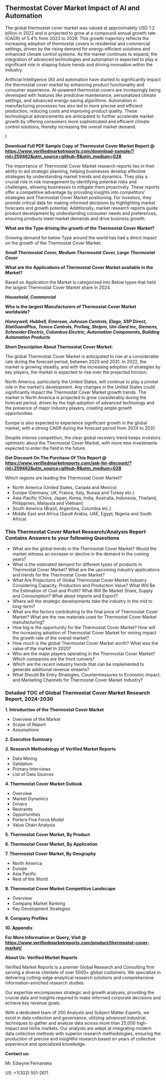 <h2>Thermostat Cover Market Impact of AI and Automation</h2><p>The global thermostat cover market was valued at approximately USD 1.2 billion in 2022 and is projected to grow at a compound annual growth rate (CAGR) of 5.4% from 2023 to 2028. This growth trajectory reflects the increasing adoption of thermostat covers in residential and commercial settings, driven by the rising demand for energy-efficient solutions and enhanced climate control systems. As the market continues to expand, the integration of advanced technologies and automation is expected to play a significant role in shaping future trends and driving innovation within the industry.</p><p>Artificial Intelligence (AI) and automation have started to significantly impact the thermostat cover market by enhancing product functionality and consumer experience. AI-powered thermostat covers are increasingly being developed with features like predictive maintenance, personalized climate settings, and advanced energy-saving algorithms. Automation in manufacturing processes has also led to more precise and efficient production, reducing costs and improving product quality. These technological advancements are anticipated to further accelerate market growth by offering consumers more sophisticated and efficient climate control solutions, thereby increasing the overall market demand.</p>t</p><p id="" class=""><strong>Download Full PDF Sample Copy of Thermostat Cover Market Report @ <a href="https://www.verifiedmarketreports.com/download-sample/?rid=259462&utm_source=github-R&utm_medium=028" target="_blank">https://www.verifiedmarketreports.com/download-sample/?rid=259462&utm_source=github-R&utm_medium=028</a></strong></p><p>The importance of&nbsp;Thermostat Cover Market research reports lies in their ability to aid strategic planning, helping businesses develop effective strategies by understanding market trends and dynamics. They play a crucial role in risk management by identifying potential risks and challenges, allowing businesses to mitigate them proactively. These reports offer a competitive advantage by providing insights into competitors' strategies and Thermostat Cover Market positioning. For investors, they provide critical data for making informed decisions by highlighting market forecasts and growth potential. Additionally, market research reports guide product development by understanding consumer needs and preferences, ensuring products meet market demands and drive business growth.</p><p><strong>What are the&nbsp;Type driving the growth of the Thermostat Cover Market?</strong></p><p id="" class="">Growing demand for below Type around the world has had a direct impact on the growth of the Thermostat Cover Market:</p><em><strong>Small Thermostat Cover, Medium Thermostat Cover, Large Thermostat Cover</strong></em></p><strong>What are the&nbsp;Applications&nbsp;of Thermostat Cover Market available in the Market?</strong></p><p id="" class="">Based on Application the Market is categorized into Below types that held the largest Thermostat Cover Market share In 2024.</p><em><strong>Household, Commercial</strong></em></p><strong>Who is the largest Manufacturers of Thermostat Cover Market worldwide?</strong></p><p><em><strong>Honeywell, Hubbell, Emerson, Johnson Controls, Elago, SSP Direct, StatGuardPlus, Temco Controls, Pro1iaq, Stelpro, Uni-Gard Inc, Siemens, Schneider Electric, Columbus Electric, Automation Components, Building Automation Products</strong></em></p><p id="" class=""><strong>Short Description About Thermostat Cover Market:</strong></p><p>The global Thermostat Cover Market is anticipated to rise at a considerable rate during the forecast period, between 2023 and 2031. In 2022, the market is growing steadily, and with the increasing adoption of strategies by key players, the market is expected to rise over the projected horizon.</p><p>North America, particularly the United States, will continue to play a pivotal role in the market's development. Any changes in the United States could significantly impact the Thermostat Cover Market growth trends. The market in North America is projected to grow considerably during the forecast period, driven by the high adoption of advanced technology and the presence of major industry players, creating ample growth opportunities.</p><p>Europe is also expected to experience significant growth in the global market, with a strong CAGR during the forecast period from 2024 to 2031.</p><p>Despite intense competition, the clear global recovery trend keeps investors optimistic about the Thermostat Cover Market, with more new investments expected to enter the field in the future.</p><p id="" class=""><strong>Get Discount On The Purchase Of This Report @ <a href="https://www.verifiedmarketreports.com/ask-for-discount/?rid=259462&utm_source=github-R&utm_medium=028" target="_blank">https://www.verifiedmarketreports.com/ask-for-discount/?rid=259462&utm_source=github-R&utm_medium=028</a></strong></p>Which regions are leading the Thermostat Cover Market?</p><ul><li>North America (United States, Canada and Mexico)</li><li>Europe (Germany, UK, France, Italy, Russia and Turkey etc.)</li><li>Asia-Pacific (China, Japan, Korea, India, Australia, Indonesia, Thailand, Philippines, Malaysia and Vietnam)</li><li>South America (Brazil, Argentina, Columbia etc.)</li><li>Middle East and Africa (Saudi Arabia, UAE, Egypt, Nigeria and South Africa)</li></ul><h3 id="" class="">This Thermostat Cover Market Research/Analysis Report Contains Answers to your following Questions</h3><ul><li>What are the global trends in the Thermostat Cover Market? Would the market witness an increase or decline in the demand in the coming years?</li><li>What is the estimated demand for different types of products in Thermostat Cover Market? What are the upcoming industry applications and trends for the Thermostat Cover Market?</li><li>What Are Projections of Global Thermostat Cover Market Industry Considering Capacity, Production and Production Value? What Will Be the Estimation of Cost and Profit? What Will Be Market Share, Supply and Consumption? What about imports and Export?</li><li>Where will the strategic developments take the industry in the mid to long-term?</li><li>What are the factors contributing to the final price of Thermostat Cover Market? What are the raw materials used for Thermostat Cover Market manufacturing?</li><li>How big is the opportunity for the Thermostat Cover Market? How will the increasing adoption of Thermostat Cover Market for mining impact the growth rate of the overall market?</li><li>How much is the global Thermostat Cover Market worth? What was the value of the market In 2020?</li><li>Who are the major players operating in the Thermostat Cover Market? Which companies are the front runners?</li><li>Which are the recent industry trends that can be implemented to generate additional revenue streams?</li><li>What Should Be Entry Strategies, Countermeasures to Economic Impact, and Marketing Channels for Thermostat Cover Market Industry?</li></ul><h3 id="" class="">Detailed TOC of Global Thermostat Cover Market Research Report, 2024-2030</h3><p id="" class=""><strong>1. Introduction of the Thermostat Cover Market</strong></p><ul><li>Overview of the Market</li><li>Scope of Report</li><li>Assumptions</li></ul><p id="" class=""><strong>2. Executive Summary</strong></p><p id="" class=""><strong>3. Research Methodology of Verified Market Reports</strong></p><ul><li>Data Mining</li><li>Validation</li><li>Primary Interviews</li><li>List of Data Sources</li></ul><p id="" class=""><strong>4. Thermostat Cover Market Outlook</strong></p><ul><li>Overview</li><li>Market Dynamics</li><li>Drivers</li><li>Restraints</li><li>Opportunities</li><li>Porters Five Force Model</li><li>Value Chain Analysis</li></ul><p id="" class=""><strong>5. Thermostat Cover Market, By Product</strong></p><p id="" class=""><strong>6. Thermostat Cover Market, By Application</strong></p><p id="" class=""><strong>7. Thermostat Cover Market, By Geography</strong></p><ul><li>North America</li><li>Europe</li><li>Asia Pacific</li><li>Rest of the World</li></ul><p id="" class=""><strong>8. Thermostat Cover Market Competitive Landscape</strong></p><ul><li>Overview</li><li>Company Market Ranking</li><li>Key Development Strategies</li></ul><p id="" class=""><strong>9. Company Profiles</strong></p><p id="" class=""><strong>10. Appendix</strong></p><p id="" class=""><strong>For More Information or Query, Visit @ <a href="https://www.verifiedmarketreports.com/product/thermostat-cover-market/" target="_blank">https://www.verifiedmarketreports.com/product/thermostat-cover-market/</a></strong></p><p id="" class=""><strong>About Us: Verified Market Reports</strong></p><p id="" class="">Verified Market Reports is a premier Global Research and Consulting firm serving a diverse clientele of over 5000+ global customers. We specialize in delivering cutting-edge analytical research solutions and comprehensive information-enriched research studies.</p><p id="" class="">Our expertise encompasses strategic and growth analyses, providing the crucial data and insights required to make informed corporate decisions and achieve key revenue goals.</p><p id="" class="">With a dedicated team of 250 Analysts and Subject Matter Experts, we excel in data collection and governance, utilizing advanced industrial techniques to gather and analyze data across more than 25,000 high-impact and niche markets. Our analysts are adept at integrating modern data collection methods with superior research methodologies, ensuring the production of precise and insightful research based on years of collective experience and specialized knowledge.</p><p id="" class=""><strong>Contact us:</strong></p><p id="" class="">Mr. Edwyne Fernandes</p><p id="" class="">US: +1(302) 551-2611</p>